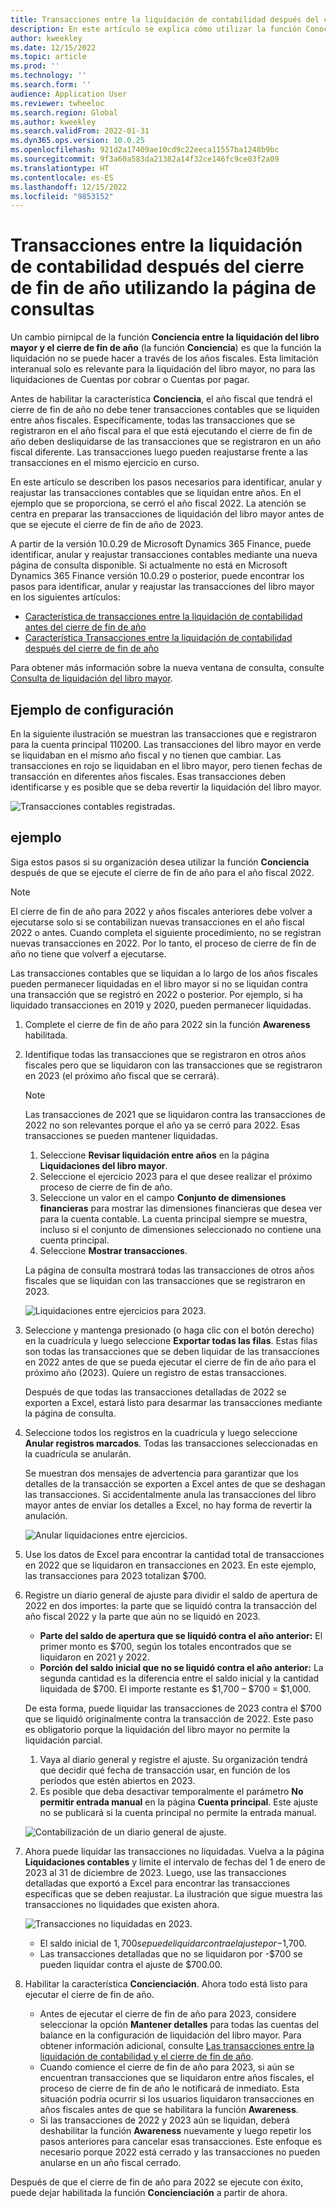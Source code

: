 ```yaml
---
title: Transacciones entre la liquidación de contabilidad después del cierre de fin de año utilizando la página de consultas
description: En este artículo se explica cómo utilizar la función Conocimiento entre liquidaciones de libros mayores utilizando la página de consultas nueva después de que se ejecute el proceso de cierre de fin de año del Libro mayor.
author: kweekley
ms.date: 12/15/2022
ms.topic: article
ms.prod: ''
ms.technology: ''
ms.search.form: ''
audience: Application User
ms.reviewer: twheeloc
ms.search.region: Global
ms.author: kweekley
ms.search.validFrom: 2022-01-31
ms.dyn365.ops.version: 10.0.25
ms.openlocfilehash: 921d2a17409ae10cd9c22eeca11557ba1248b9bc
ms.sourcegitcommit: 9f3a60a583da21382a14f32ce146fc9ce03f2a09
ms.translationtype: HT
ms.contentlocale: es-ES
ms.lasthandoff: 12/15/2022
ms.locfileid: "9853152"
---
```

# <a name="awareness-between-ledger-settlement-feature-after-year-end-close-using-the-inquiry-page"></a>Transacciones entre la liquidación de contabilidad después del cierre de fin de año utilizando la página de consultas

Un cambio pirnipcal de la función **Conciencia entre la liquidación del libro mayor y el cierre de fin de año** (la función **Conciencia**) es que la función la liquidación no se puede hacer a través de los años fiscales. Esta limitación interanual solo es relevante para la liquidación del libro mayor, no para las liquidaciones de Cuentas por cobrar o Cuentas por pagar.

Antes de habilitar la característica **Conciencia**, el año fiscal que tendrá el cierre de fin de año no debe tener transacciones contables que se liquiden entre años fiscales. Específicamente, todas las transacciones que se registraron en el año fiscal para el que está ejecutando el cierre de fin de año deben desliquidarse de las transacciones que se registraron en un año fiscal diferente. Las transacciones luego pueden reajustarse frente a las transacciones en el mismo ejercicio en curso.

En este artículo se describen los pasos necesarios para identificar, anular y reajustar las transacciones contables que se liquidan entre años. En el ejemplo que se proporciona, se cerró el año fiscal 2022. La atención se centra en preparar las transacciones de liquidación del libro mayor antes de que se ejecute el cierre de fin de año de 2023.

A partir de la versión 10.0.29 de Microsoft Dynamics 365 Finance, puede identificar, anular y reajustar transacciones contables mediante una nueva página de consulta disponible. Si actualmente no está en Microsoft Dynamics 365 Finance versión 10.0.29 o posterior, puede encontrar los pasos para identificar, anular y reajustar las transacciones del libro mayor en los siguientes artículos:

- [Característica de transacciones entre la liquidación de contabilidad antes del cierre de fin de año](ledger-settle-yec.md)
- [Característica Transacciones entre la liquidación de contabilidad después del cierre de fin de año](ledger-settle-yec-after.md)

Para obtener más información sobre la nueva ventana de consulta, consulte [Consulta de liquidación del libro mayor](ledger-settlement-inquiry.md). 

## <a name="example-setup"></a>Ejemplo de configuración

En la siguiente ilustración se muestran las transacciones que e registraron para la cuenta principal 110200. Las transacciones del libro mayor en verde se liquidaban en el mismo año fiscal y no tienen que cambiar. Las transacciones en rojo se liquidaban en el libro mayor, pero tienen fechas de transacción en diferentes años fiscales. Esas transacciones deben identificarse y es posible que se deba revertir la liquidación del libro mayor.

![Transacciones contables registradas.](./media/excel.png)

## <a name="example"></a>ejemplo

Siga estos pasos si su organización desea utilizar la función **Conciencia** después de que se ejecute el cierre de fin de año para el año fiscal 2022.

> [!NOTE]
> El cierre de fin de año para 2022 y años fiscales anteriores debe volver a ejecutarse solo si se contabilizan nuevas transacciones en el año fiscal 2022 o antes. Cuando completa el siguiente procedimiento, no se registran nuevas transacciones en 2022. Por lo tanto, el proceso de cierre de fin de año no tiene que volverf a ejecutarse.
>
> Las transacciones contables que se liquidan a lo largo de los años fiscales pueden permanecer liquidadas en el libro mayor si no se liquidan contra una transacción que se registró en 2022 o posterior. Por ejemplo, si ha liquidado transacciones en 2019 y 2020, pueden permanecer liquidadas.

1. Complete el cierre de fin de año para 2022 sin la función **Awareness** habilitada.
2. Identifique todas las transacciones que se registraron en otros años fiscales pero que se liquidaron con las transacciones que se registraron en 2023 (el próximo año fiscal que se cerrará).

    > [!NOTE]
    > Las transacciones de 2021 que se liquidaron contra las transacciones de 2022 no son relevantes porque el año ya se cerró para 2022. Esas transacciones se pueden mantener liquidadas.

    1. Seleccione **Revisar liquidación entre años** en la página **Liquidaciones del libro mayor**.
    2. Seleccione el ejercicio 2023 para el que desee realizar el próximo proceso de cierre de fin de año.
    3. Seleccione un valor en el campo **Conjunto de dimensiones financieras** para mostrar las dimensiones financieras que desea ver para la cuenta contable. La cuenta principal siempre se muestra, incluso si el conjunto de dimensiones seleccionado no contiene una cuenta principal.
    4. Seleccione **Mostrar transacciones**.

    La página de consulta mostrará todas las transacciones de otros años fiscales que se liquidan con las transacciones que se registraron en 2023.

    ![Liquidaciones entre ejercicios para 2023.](./media/2023-cross-settlement.png)

3. Seleccione y mantenga presionado (o haga clic con el botón derecho) en la cuadrícula y luego seleccione **Exportar todas las filas**. Estas filas son todas las transacciones que se deben liquidar de las transacciones en 2022 antes de que se pueda ejecutar el cierre de fin de año para el próximo año (2023). Quiere un registro de estas transacciones.

    Después de que todas las transacciones detalladas de 2022 se exporten a Excel, estará listo para desarmar las transacciones mediante la página de consulta.

4. Seleccione todos los registros en la cuadrícula y luego seleccione **Anular registros marcados**. Todas las transacciones seleccionadas en la cuadrícula se anularán.

    Se muestran dos mensajes de advertencia para garantizar que los detalles de la transacción se exporten a Excel antes de que se deshagan las transacciones. Si accidentalmente anula las transacciones del libro mayor antes de enviar los detalles a Excel, no hay forma de revertir la anulación.

    ![Anular liquidaciones entre ejercicios.](./media/revert-settlement.png)

5. Use los datos de Excel para encontrar la cantidad total de transacciones en 2022 que se liquidaron en transacciones en 2023. En este ejemplo, las transacciones para 2023 totalizan $700.
6. Registre un diario general de ajuste para dividir el saldo de apertura de 2022 en dos importes: la parte que se liquidó contra la transacción del año fiscal 2022 y la parte que aún no se liquidó en 2023.

    - **Parte del saldo de apertura que se liquidó contra el año anterior:** El primer monto es $700, según los totales encontrados que se liquidaron en 2021 y 2022.
    - **Porción del saldo inicial que no se liquidó contra el año anterior:** La segunda cantidad es la diferencia entre el saldo inicial y la cantidad liquidada de $700. El importe restante es $1,700 – $700 = $1,000.

    De esta forma, puede liquidar las transacciones de 2023 contra el $700 que se liquidó originalmente contra la transacción de 2022. Este paso es obligatorio porque la liquidación del libro mayor no permite la liquidación parcial.

    1. Vaya al diario general y registre el ajuste. Su organización tendrá que decidir qué fecha de transacción usar, en función de los períodos que estén abiertos en 2023.
    2. Es posible que deba desactivar temporalmente el parámetro **No permitir entrada manual** en la página **Cuenta principal**. Este ajuste no se publicará si la cuenta principal no permite la entrada manual.

    ![Contabilización de un diario general de ajuste.](./media/no-manual4.png)

7. Ahora puede liquidar las transacciones no liquidadas. Vuelva a la página **Liquidaciones contables** y limite el intervalo de fechas del 1 de enero de 2023 al 31 de diciembre de 2023. Luego, use las transacciones detalladas que exportó a Excel para encontrar las transacciones específicas que se deben reajustar. La ilustración que sigue muestra las transacciones no liquidades que existen ahora.

    ![Transacciones no liquidadas en 2023.](./media/2023-unsettled5.png)

    - El saldo inicial de $1,700 se puede liquidar contra el ajuste por -$1,700.
    - Las transacciones detalladas que no se liquidaron por -$700 se pueden liquidar contra el ajuste de $700.00.

8. Habilitar la característica **Concienciación**. Ahora todo está listo para ejecutar el cierre de fin de año.

    - Antes de ejecutar el cierre de fin de año para 2023, considere seleccionar la opción **Mantener detalles** para todas las cuentas del balance en la configuración de liquidación del libro mayor. Para obtener información adicional, consulte [Las transacciones entre la liquidación de contabilidad y el cierre de fin de año](awareness-between-ledger-settlement-year-end-close.md).
    - Cuando comience el cierre de fin de año para 2023, si aún se encuentran transacciones que se liquidaron entre años fiscales, el proceso de cierre de fin de año le notificará de inmediato. Esta situación podría ocurrir si los usuarios liquidaron transacciones en años fiscales antes de que se habilitara la función **Awareness**.
    - Si las transacciones de 2022 y 2023 aún se liquidan, deberá deshabilitar la función **Awareness** nuevamente y luego repetir los pasos anteriores para cancelar esas transacciones. Este enfoque es necesario porque 2022 está cerrado y las transacciones no pueden anularse en un año fiscal cerrado.

Después de que el cierre de fin de año para 2022 se ejecute con éxito, puede dejar habilitada la función **Concienciación** a partir de ahora.
